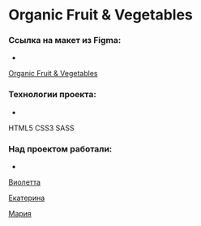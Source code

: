 # Organic Fruit & Vegetables

### Ссылка на макет из Figma:
*
[Organic Fruit & Vegetables](https://www.figma.com/file/YasVj3iKyhlHfL5pob9Pbo/organic-food-%2B-(Copy)?t=ziVN0v2mBLHddWVp-0)

### Технологии проекта:
*
HTML5  CSS3 SASS

### Над проектом работали:
*
[Виолетта](https://github.com/traviare)

[Екатерина](https://github.com/olfeeka)

[Мария](https://github.com/strelnkv)
